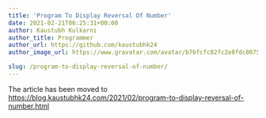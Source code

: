 ```yaml
---
title: 'Program To Display Reversal Of Number'
date: 2021-02-21T06:25:31+00:00
author: Kaustubh Kulkarni
author_title: Programmer
author_url: https://github.com/kaustubhk24
author_image_url: https://www.gravatar.com/avatar/b76fcfc82fc2e8fdc8075636f1735f61?s=200

slug: /program-to-display-reversal-of-number/
---
```

The article has been moved to  https://blog.kaustubhk24.com/2021/02/program-to-display-reversal-of-number.html